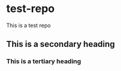 test-repo
=========

This is a test repo

## This is a secondary heading
### This is a tertiary heading
